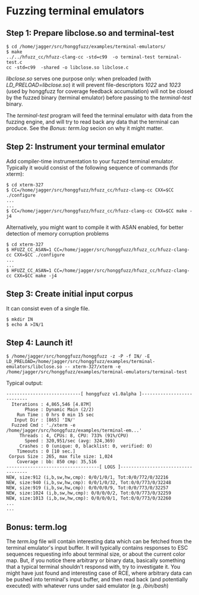 # Fuzzing terminal emulators #

## Step 1: Prepare libclose.so and terminal-test ##

```
$ cd /home/jagger/src/honggfuzz/examples/terminal-emulators/
$ make
../../hfuzz_cc/hfuzz-clang-cc -std=c99  -o terminal-test terminal-test.c
cc -std=c99  -shared -o libclose.so libclose.c
```

*libclose.so* serves one purpose only: when preloaded (with _LD_PRELOAD=libclose.so_)
it will prevent file-descriptors *1022* and *1023* (used by honggfuzz for coverage
feedback accumulation) will not be closed by the fuzzed binary (terminal emulator)
before passing to the _terminal-test_ binary.

The *terminal-test* program will feed the terminal emulator with data from the
fuzzing engine, and will try to read back any data that the terminal can produce.
See the _Bonus: term.log_ secion on why it might matter.

## Step 2: Instrument your terminal emulator ##

Add compiler-time instrumentation to your fuzzed terminal emulator. Typically it
would consist of the following sequence of commands (for xterm):

```
$ cd xterm-327
$ CC=/home/jagger/src/honggfuzz/hfuzz_cc/hfuzz-clang-cc CXX=$CC ./configure
...
...
$ CC=/home/jagger/src/honggfuzz/hfuzz_cc/hfuzz-clang-cc CXX=$CC make -j4
```

Alternatively, you might want to compile it with ASAN enabled, for better
detection of memory corruption problems

```
$ cd xterm-327
$ HFUZZ_CC_ASAN=1 CC=/home/jagger/src/honggfuzz/hfuzz_cc/hfuzz-clang-cc CXX=$CC ./configure
...
...
$ HFUZZ_CC_ASAN=1 CC=/home/jagger/src/honggfuzz/hfuzz_cc/hfuzz-clang-cc CXX=$CC make -j4
```

## Step 3: Create initial input corpus ##

It can consist even of a single file.

```
$ mkdir IN
$ echo A >IN/1
```

## Step 4: Launch it! ##

```
$ /home/jagger/src/honggfuzz/honggfuzz -z -P -f IN/ -E LD_PRELOAD=/home/jagger/src/honggfuzz/examples/terminal-emulators/libclose.so -- xterm-327/xterm -e /home/jagger/src/honggfuzz/examples/terminal-emulators/terminal-test
```

Typical output:
```
----------------------------[ honggfuzz v1.0alpha ]---------------------------
  Iterations : 4,865,546 [4.87M]
       Phase : Dynamic Main (2/2)
    Run Time : 0 hrs 0 min 15 sec
   Input Dir : [865] 'IN/'
  Fuzzed Cmd : './xterm -e /home/jagger/src/honggfuzz/examples/terminal-em...'
     Threads : 4, CPUs: 8, CPU: 733% (91%/CPU)
       Speed : 320,951/sec (avg: 324,369)
     Crashes : 0 (unique: 0, blacklist: 0, verified: 0)
    Timeouts : 0 [10 sec.]
 Corpus Size : 265, max file size: 1,024
    Coverage : bb: 850 cmp: 35,516
-----------------------------------[ LOGS ]-----------------------------------
NEW, size:912 (i,b,sw,hw,cmp): 0/0/1/0/1, Tot:0/0/772/0/32216
NEW, size:940 (i,b,sw,hw,cmp): 0/0/1/0/32, Tot:0/0/773/0/32248
NEW, size:919 (i,b,sw,hw,cmp): 0/0/0/0/9, Tot:0/0/773/0/32257
NEW, size:1024 (i,b,sw,hw,cmp): 0/0/0/0/2, Tot:0/0/773/0/32259
NEW, size:1013 (i,b,sw,hw,cmp): 0/0/0/0/1, Tot:0/0/773/0/32260
...
...
```

## Bonus: term.log ##

The *term.log* file will contain interesting data which can be fetched from the
terminal emulator's input buffer. It will typically contains responses to ESC
sequences requesting info about terminal size, or about the current color map.
But, if you notice there arbitrary or binary data, basically something that
a typical terminal shouldn't responsd with, try to investigate it. You might
have just found and interesting case of RCE, where arbitrary data can
be pushed into terminal's input buffer, and then read back (and potentially
executed) with whatever runs under said emulator (e.g. _/bin/bash_)
